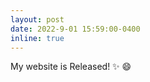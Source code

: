 ```yaml
---
layout: post
date: 2022-9-01 15:59:00-0400
inline: true
---
```


My website is Released! :sparkles: :smile:
